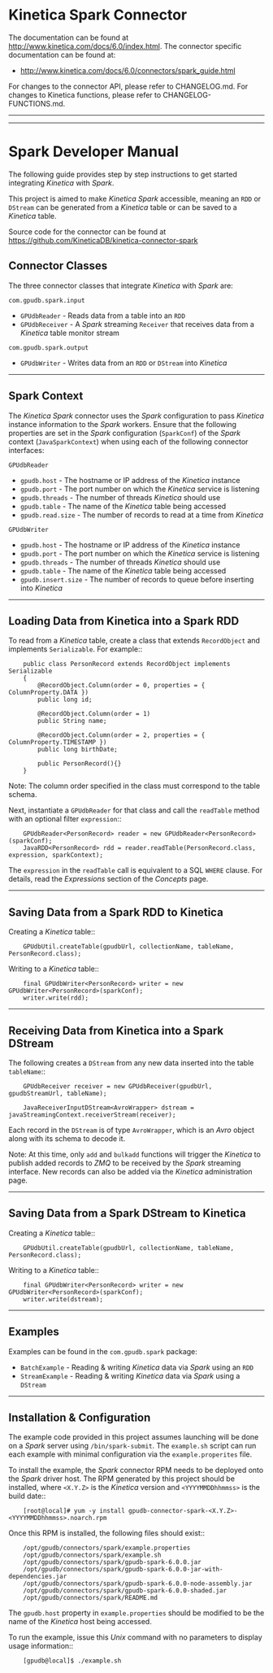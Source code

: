 Kinetica Spark Connector
========================

The documentation can be found at http://www.kinetica.com/docs/6.0/index.html. The connector specific documentation can be found at:

*   <http://www.kinetica.com/docs/6.0/connectors/spark_guide.html>

For changes to the connector API, please refer to CHANGELOG.md.  For changes to Kinetica functions, please refer to CHANGELOG-FUNCTIONS.md.

-----

-----


Spark Developer Manual
======================

The following guide provides step by step instructions to get started integrating *Kinetica* with *Spark*.

This project is aimed to make *Kinetica Spark* accessible, meaning an ``RDD`` or ``DStream`` can be generated from a *Kinetica* table or can be saved to a *Kinetica* table.

Source code for the connector can be found at https://github.com/KineticaDB/kinetica-connector-spark


Connector Classes
-----------------

The three connector classes that integrate *Kinetica* with *Spark* are:

``com.gpudb.spark.input``

* ``GPUdbReader`` - Reads data from a table into an ``RDD``
* ``GPUdbReceiver`` - A *Spark* streaming ``Receiver`` that receives data from a *Kinetica* table monitor stream

``com.gpudb.spark.output``

* ``GPUdbWriter`` - Writes data from an ``RDD`` or ``DStream`` into *Kinetica*


-----


Spark Context
-------------

The *Kinetica Spark* connector uses the *Spark* configuration to pass *Kinetica* instance information to the *Spark* workers. Ensure that the following properties are set in the *Spark* configuration (``SparkConf``) of the *Spark* context (``JavaSparkContext``) when using each of the following connector interfaces:

``GPUdbReader``

* ``gpudb.host`` - The hostname or IP address of the *Kinetica* instance
* ``gpudb.port`` - The port number on which the *Kinetica* service is listening
* ``gpudb.threads`` - The number of threads *Kinetica* should use
* ``gpudb.table`` - The name of the *Kinetica* table being accessed
* ``gpudb.read.size`` - The number of records to read at a time from *Kinetica*

``GPUdbWriter``

* ``gpudb.host`` - The hostname or IP address of the *Kinetica* instance
* ``gpudb.port`` - The port number on which the *Kinetica* service is listening
* ``gpudb.threads`` - The number of threads *Kinetica* should use
* ``gpudb.table`` - The name of the *Kinetica* table being accessed
* ``gpudb.insert.size`` - The number of records to queue before inserting into *Kinetica*


-----


Loading Data from Kinetica into a Spark RDD
-------------------------------------------

To read from a *Kinetica* table, create a class that extends ``RecordObject`` and implements ``Serializable``. For example::

		public class PersonRecord extends RecordObject implements Serializable
		{
			@RecordObject.Column(order = 0, properties = { ColumnProperty.DATA })
			public long id;

			@RecordObject.Column(order = 1)
			public String name;

			@RecordObject.Column(order = 2, properties = { ColumnProperty.TIMESTAMP })
			public long birthDate;

			public PersonRecord(){}
		}


Note: The column order specified in the class must correspond to the table schema.

Next, instantiate a ``GPUdbReader`` for that class and call the ``readTable`` method with an optional filter ``expression``::

		GPUdbReader<PersonRecord> reader = new GPUdbReader<PersonRecord>(sparkConf);
		JavaRDD<PersonRecord> rdd = reader.readTable(PersonRecord.class, expression, sparkContext);

The ``expression`` in the ``readTable`` call is equivalent to a SQL ``WHERE`` clause.  For details, read the *Expressions* section of the *Concepts* page.


-----


Saving Data from a Spark RDD to Kinetica
----------------------------------------
Creating a *Kinetica* table::

		GPUdbUtil.createTable(gpudbUrl, collectionName, tableName, PersonRecord.class);

Writing to a *Kinetica* table::

		final GPUdbWriter<PersonRecord> writer = new GPUdbWriter<PersonRecord>(sparkConf);
		writer.write(rdd);


-----


Receiving Data from Kinetica into a Spark DStream
-------------------------------------------------
The following creates a ``DStream`` from any new data inserted into the table ``tableName``::

		GPUdbReceiver receiver = new GPUdbReceiver(gpudbUrl, gpudbStreamUrl, tableName);

		JavaReceiverInputDStream<AvroWrapper> dstream = javaStreamingContext.receiverStream(receiver);

Each record in the ``DStream`` is of type ``AvroWrapper``, which is an *Avro* object along with its schema to decode it.

Note:  At this time, only ``add`` and ``bulkadd`` functions will trigger the *Kinetica* to publish added records to *ZMQ* to be received by the *Spark* streaming interface.  New records can also be added via the *Kinetica* administration page.


-----


Saving Data from a Spark DStream to Kinetica
--------------------------------------------
Creating a *Kinetica* table::

		GPUdbUtil.createTable(gpudbUrl, collectionName, tableName, PersonRecord.class);

Writing to a *Kinetica* table::

		final GPUdbWriter<PersonRecord> writer = new GPUdbWriter<PersonRecord>(sparkConf);
		writer.write(dstream);


-----


Examples
--------

Examples can be found in the ``com.gpudb.spark`` package:

* ``BatchExample`` - Reading & writing *Kinetica* data via *Spark* using an ``RDD``
* ``StreamExample`` - Reading & writing *Kinetica* data via *Spark* using a ``DStream``


-----


Installation & Configuration
----------------------------

The example code provided in this project assumes launching will be done on a *Spark* server using ``/bin/spark-submit``.  The ``example.sh`` script can run each example with minimal configuration via the ``example.properites`` file.

To install the example, the *Spark* connector RPM needs to be deployed onto the *Spark* driver host.  The RPM generated by this project should be installed, where ``<X.Y.Z>`` is the *Kinetica* version and ``<YYYYMMDDhhmmss>`` is the build date::

        [root@local]# yum -y install gpudb-connector-spark-<X.Y.Z>-<YYYYMMDDhhmmss>.noarch.rpm

Once this RPM is installed, the following files should exist::

        /opt/gpudb/connectors/spark/example.properties
        /opt/gpudb/connectors/spark/example.sh
        /opt/gpudb/connectors/spark/gpudb-spark-6.0.0.jar
        /opt/gpudb/connectors/spark/gpudb-spark-6.0.0-jar-with-dependencies.jar
        /opt/gpudb/connectors/spark/gpudb-spark-6.0.0-node-assembly.jar
        /opt/gpudb/connectors/spark/gpudb-spark-6.0.0-shaded.jar
        /opt/gpudb/connectors/spark/README.md

The ``gpudb.host`` property in ``example.properties`` should be modified to be the name of the *Kinetica* host being accessed.

To run the example, issue this *Unix* command with no parameters to display usage information::

        [gpudb@local]$ ./example.sh
